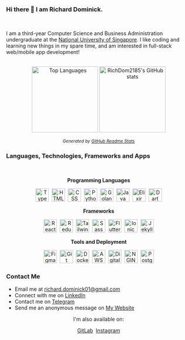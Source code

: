 <!-- markdownlint-disable-file -->
### Hi there 👋 I am Richard Dominick.

<br>

<!-- ![Profile Views](https://komarev.com/ghpvc/?username=RichDom2185) -->

I am a third-year Computer Science and Business Administration undergraduate at the [National University of Singapore](https://nus.edu.sg). I like coding and learning new things in my spare time, and am interested in full-stack web/mobile app development!

<br>

<div align="center" markdown="1">
<!-- Light Mode is default, Dark Mode is additional source -->
<picture>
  <source
    media="(prefers-color-scheme: dark)"
    srcset="https://github-readme-stats.vercel.app/api/top-langs/?username=RichDom2185&layout=compact&disable_animations=true&card_width=372&theme=github_dark_dimmed">
  <img
    alt="Top Languages"
    height="180"
    src="https://github-readme-stats.vercel.app/api/top-langs/?username=RichDom2185&layout=compact&disable_animations=true&card_width=372">
</picture>
<picture>
  <source
    media="(prefers-color-scheme: dark)"
    srcset="https://github-readme-stats.vercel.app/api?username=RichDom2185&show_icons=true&disable_animations=true&rank_icon=github&show=reviews&text_bold=false&hide=contribs&card_width=440px&theme=github_dark_dimmed">
  <img
    alt="RichDom2185's GitHub stats"
    height="180"
    src="https://github-readme-stats.vercel.app/api?username=RichDom2185&show_icons=true&disable_animations=true&rank_icon=github&show=reviews&text_bold=false&hide=contribs&card_width=440px">
</picture>

_<sup>Generated by [GitHub Readme Stats](https://github.com/anuraghazra/github-readme-stats)</sup>_

</div>

### Languages, Technologies, Frameworks and Apps

&nbsp;

<div align="center" markdown="1">

**Programming Languages**

[<img width="36" alt="TypeScript" src="https://cdn.jsdelivr.net/gh/devicons/devicon/icons/typescript/typescript-original.svg">](https://www.typescriptlang.org/)&nbsp;
[<img width="36" alt="HTML" src="https://cdn.jsdelivr.net/gh/devicons/devicon/icons/html5/html5-original.svg">](https://w3.org/html)&nbsp;
[<img width="36" alt="CSS" src="https://cdn.jsdelivr.net/gh/devicons/devicon/icons/css3/css3-original.svg">](https://w3.org/css)&nbsp;
[<img width="36" alt="Python" src="https://cdn.jsdelivr.net/gh/devicons/devicon/icons/python/python-original.svg">](https://www.python.org/)&nbsp;
[<img width="36" alt="Golang" src="https://cdn.jsdelivr.net/gh/devicons/devicon/icons/go/go-original-wordmark.svg">](https://go.dev/)&nbsp;
[<img width="36" alt="Java" src="https://cdn.jsdelivr.net/gh/devicons/devicon/icons/java/java-original.svg">](https://www.java.com/)&nbsp;
[<img width="36" alt="Elixir" src="https://cdn.jsdelivr.net/gh/devicons/devicon/icons/elixir/elixir-original.svg">](https://elixir-lang.org/)&nbsp;
[<img width="36" alt="Dart" src="https://cdn.jsdelivr.net/gh/devicons/devicon/icons/dart/dart-original.svg">](https://dart.dev/)

**Frameworks**

[<img width="36" alt="React" src="https://cdn.jsdelivr.net/gh/devicons/devicon/icons/react/react-original.svg">](https://reactjs.org/)&nbsp;
[<img width="36" alt="Redux" src="https://cdn.jsdelivr.net/gh/devicons/devicon/icons/redux/redux-original.svg">](https://react-redux.js.org/)&nbsp;
[<img width="36" alt="Tailwind" src="https://cdn.jsdelivr.net/gh/devicons/devicon/icons/tailwindcss/tailwindcss-original.svg">](https://tailwindcss.com/)&nbsp;
[<img width="36" alt="Sass" src="https://cdn.jsdelivr.net/gh/devicons/devicon/icons/sass/sass-original.svg">](https://sass-lang.com/)&nbsp;
[<img width="36" alt="Flutter" src="https://cdn.jsdelivr.net/gh/devicons/devicon/icons/flutter/flutter-original.svg">](https://flutter.dev/)&nbsp;
[<img width="36" alt="Ionic" src="https://cdn.jsdelivr.net/gh/devicons/devicon/icons/ionic/ionic-original.svg">](https://ionicframework.com/)&nbsp;
[<img width="36" alt="Jekyll" src="https://www.vectorlogo.zone/logos/jekyllrb/jekyllrb-icon.svg">](https://jekyllrb.com/)

**Tools and Deployment**

[<img width="36" alt="Figma" src="https://cdn.jsdelivr.net/gh/devicons/devicon/icons/figma/figma-original.svg">](https://www.figma.com/)&nbsp;
[<img width="36" alt="Git" src="https://cdn.jsdelivr.net/gh/devicons/devicon/icons/git/git-original.svg">](https://git-scm.com/)&nbsp;
[<img width="36" alt="Docker" src="https://cdn.jsdelivr.net/gh/devicons/devicon/icons/docker/docker-plain.svg">](https://www.docker.com/)&nbsp;
[<picture><source media="(prefers-color-scheme: dark)" srcset="https://cdn.jsdelivr.net/gh/devicons/devicon/icons/amazonwebservices/amazonwebservices-plain-wordmark.svg"><img width="36" alt="AWS" src="https://cdn.jsdelivr.net/gh/devicons/devicon/icons/amazonwebservices/amazonwebservices-original-wordmark.svg"></picture>](https://aws.amazon.com/)&nbsp;
[<img width="36" alt="DigitalOcean" src="https://cdn.jsdelivr.net/gh/devicons/devicon/icons/digitalocean/digitalocean-original.svg">](https://www.digitalocean.com/)&nbsp;
[<img width="36" alt="NGINX" src="https://cdn.jsdelivr.net/gh/devicons/devicon/icons/nginx/nginx-original.svg">](https://www.nginx.com/)&nbsp;
[<img width="36" alt="PostgreSQL" src="https://cdn.jsdelivr.net/gh/devicons/devicon/icons/postgresql/postgresql-original.svg">](https://www.postgresql.org/)

</div>

### Contact Me

* Email me at richard.dominick01@gmail.com
* Connect with me on [LinkedIn](https://www.linkedin.com/in/richard-dominick/)
* Contact me on [Telegram](https://t.me/rdominick)
* Send me an anonymous message on [My Website](https://richarddominick.me/#contact)

<div align="center" markdown="1">

I'm also available on:

[GitLab](https://gitlab.com/RichDom2185/)&nbsp;
[Instagram](https://www.instagram.com/richarddominick_/)

</div>



<!--
**RichDom2185/RichDom2185** is a ✨ _special_ ✨ repository because its `README.md` (this file) appears on your GitHub profile.

Here are some ideas to get you started:

- 🔭 I’m currently working on ...
- 🌱 I’m currently learning ...
- 👯 I’m looking to collaborate on ...
- 🤔 I’m looking for help with ...
- 💬 Ask me about ...
- 📫 How to reach me: ...
- 😄 Pronouns: ...
- ⚡ Fun fact: ...
-->
